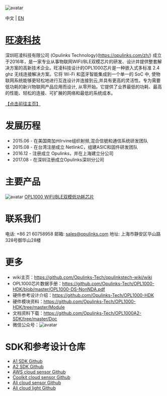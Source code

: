![avatar](https://github.com/Opulinks-Tech/OpulinksTech-WIFI/blob/master/opulinks_logo.png)

中文 | [EN](https://github.com/Opulinks-Tech/opulinkstech-wiki/wiki/README-EN)

# [旺凌科技](https://github.com/Opulinks-Tech/opulinkstech-wiki/wiki)

深圳旺凌科技有限公司 (Opulinks Technology)(https://opulinks.com/zh/) 成立于2016年，是一家专业从事物联网WIFI/BLE双模芯片的研发、设计并提供整套解决方案的高新技术企业。旺凌科技设计的OPL1000芯片是一种嵌入式多标准 2.4 ghz 无线连接解决方案。它将 Wi-Fi 和蓝牙智能集成到一个单一的 SoC 中, 使物联网系统能够更轻松地进行互连设计并连接到云,并具有更高的灵活性。专为需要低功耗的新兴物联网产品应用而设计, 从零开始。它提供了业界最低的功耗、最高的性能、轻松的连接、可扩展的网络和最低的系统成本。

[【点击前往主页】](https://github.com/Opulinks-Tech/opulinkstech-wiki/wiki)

# 发展历程

* 2015.06 - 在美国南加州Irvine组织射频,混合信號和通信系统研发团队
* 2015.08 - 在台湾注册成立 NetlinkC，组建ASIC和固件研发团队
* 2016.12 - 注册成立 Opulinks，并在上海建立分公司
* 2017.08 - 在深圳注册成立Opulinks深圳分公司

# 主要产品
![avatar](https://github.com/Opulinks-Tech/OpulinksTech-WIFI/blob/master/OPL1000_picture.png)
[OPL1000 WIFI/BLE双模低功耗芯片](https://opulinks.com/zh/products/)


# 联系我们
电话:  +86 21 60758958 
邮箱:  sales@opulinks.com 
地址: 上海市静安区华山路328号御华山28楼  

# 更多
* wiki主页：https://github.com/Opulinks-Tech/opulinkstech-wiki/wiki  
* OPL1000芯片数据手册：https://github.com/Opulinks-Tech/OPL1000-HDK/blob/master/OPL1000-DS-NonNDA.pdf 
* 硬件参考设计介绍：https://github.com/Opulinks-Tech/OPL1000-HDK
* 硬件模块资料：https://github.com/Opulinks-Tech/OPL1000-HDK/tree/master/Module
* 文档资料下载：https://github.com/Opulinks-Tech/OPL1000A2-SDK/tree/master/Doc 
* 微信公众号：![avatar](https://github.com/Opulinks-Tech/OpulinksTech-WIFI/blob/master/Opulinks_WeChatOfficialAccounts.jpg)  


# SDK和参考设计仓库
* [A1 SDK Github](https://github.com/Opulinks-Tech/OPL1000A1-SDK.git)
* [A2 SDK Github](https://github.com/Opulinks-Tech/OPL1000A2-SDK.git)
* [AWS cloud sensor Github](https://github.com/Opulinks-Tech/OPL1000A2-Sensor-Device-Reference-Code-Aws-Cloud-with-MQTT.git)
* [Coolkit cloud sensor Github](https://github.com/Opulinks-Tech/OPL1000A2-Sensor-Device-Reference-Code-Coolkit-Cloud-with-HTTPS.git)
* [Ali cloud sensor Github](https://github.com/Opulinks-Tech/OPL1000A2-Sensor-Device-Reference-Code-Ali-Cloud-with-MQTT.git)
* [Ali cloud light Github](https://github.com/Opulinks-Tech/OPL1000A2-Light-Control-Reference-Code-Ali-Cloud-with-MQTT.git)

